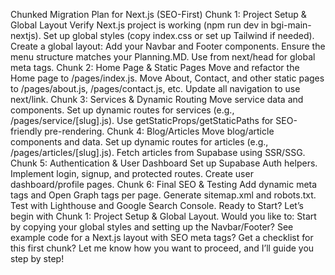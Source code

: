 Chunked Migration Plan for Next.js (SEO-First)
Chunk 1: Project Setup & Global Layout
Verify Next.js project is working (npm run dev in bgi-main-nextjs).
Set up global styles (copy index.css or set up Tailwind if needed).
Create a global layout:
Add your Navbar and Footer components.
Ensure the menu structure matches your Planning.MD.
Use <Head> from next/head for global meta tags.
Chunk 2: Home Page & Static Pages
Move and refactor the Home page to /pages/index.js.
Move About, Contact, and other static pages to /pages/about.js, /pages/contact.js, etc.
Update all navigation to use next/link.
Chunk 3: Services & Dynamic Routing
Move service data and components.
Set up dynamic routes for services (e.g., /pages/service/[slug].js).
Use getStaticProps/getStaticPaths for SEO-friendly pre-rendering.
Chunk 4: Blog/Articles
Move blog/article components and data.
Set up dynamic routes for articles (e.g., /pages/articles/[slug].js).
Fetch articles from Supabase using SSR/SSG.
Chunk 5: Authentication & User Dashboard
Set up Supabase Auth helpers.
Implement login, signup, and protected routes.
Create user dashboard/profile pages.
Chunk 6: Final SEO & Testing
Add dynamic meta tags and Open Graph tags per page.
Generate sitemap.xml and robots.txt.
Test with Lighthouse and Google Search Console.
Ready to Start?
Let’s begin with Chunk 1: Project Setup & Global Layout.
Would you like to:
Start by copying your global styles and setting up the Navbar/Footer?
See example code for a Next.js layout with SEO meta tags?
Get a checklist for this first chunk?
Let me know how you want to proceed, and I’ll guide you step by step!